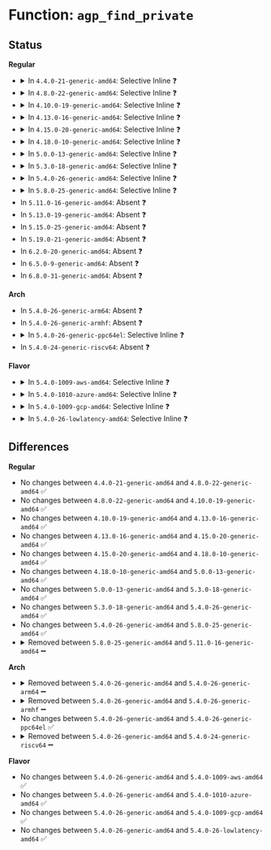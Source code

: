 # Function: <code>agp_find_private</code>

## Status
<b>Regular</b>
<ul>
<li>
<details>
<summary>In <code>4.4.0-21-generic-amd64</code>: Selective Inline ❓</summary>

```c
struct agp_file_private * agp_find_private(pid_t pid)
```

```json
{
  "name": "agp_find_private",
  "collision_type": "Unique Global",
  "inline_type": "Selective",
  "funcs": [
    {
      "addr": 18446744071584200290,
      "name": "agp_find_private",
      "external": true,
      "loc": "drivers/char/agp/frontend.c:215",
      "file": "drivers/char/agp/frontend.c",
      "inline": "not declared, inlined",
      "caller_inline": [
        "drivers/char/agp/frontend.c:agp_controller_make_current",
        "drivers/char/agp/frontend.c:agp_release",
        "drivers/char/agp/frontend.c:agp_ioctl",
        "drivers/char/agp/frontend.c:agp_ioctl"
      ],
      "caller_func": []
    }
  ],
  "symbols": [
    {
      "addr": 18446744071584201936,
      "name": "agp_find_private",
      "section": ".text",
      "bind": "STB_GLOBAL",
      "size": 47
    }
  ]
}
```
</details>
</li>
<li>
<details>
<summary>In <code>4.8.0-22-generic-amd64</code>: Selective Inline ❓</summary>

```c
struct agp_file_private * agp_find_private(pid_t pid)
```

```json
{
  "name": "agp_find_private",
  "collision_type": "Unique Global",
  "inline_type": "Selective",
  "funcs": [
    {
      "addr": 18446744071584543508,
      "name": "agp_find_private",
      "external": true,
      "loc": "drivers/char/agp/frontend.c:215",
      "file": "drivers/char/agp/frontend.c",
      "inline": "not declared, inlined",
      "caller_inline": [
        "drivers/char/agp/frontend.c:agp_ioctl",
        "drivers/char/agp/frontend.c:agp_ioctl",
        "drivers/char/agp/frontend.c:agp_release",
        "drivers/char/agp/frontend.c:agp_controller_make_current"
      ],
      "caller_func": []
    }
  ],
  "symbols": [
    {
      "addr": 18446744071584541200,
      "name": "agp_find_private",
      "section": ".text",
      "bind": "STB_GLOBAL",
      "size": 43
    }
  ]
}
```
</details>
</li>
<li>
<details>
<summary>In <code>4.10.0-19-generic-amd64</code>: Selective Inline ❓</summary>

```c
struct agp_file_private * agp_find_private(pid_t pid)
```

```json
{
  "name": "agp_find_private",
  "collision_type": "Unique Global",
  "inline_type": "Selective",
  "funcs": [
    {
      "addr": 18446744071584725460,
      "name": "agp_find_private",
      "external": true,
      "loc": "drivers/char/agp/frontend.c:215",
      "file": "drivers/char/agp/frontend.c",
      "inline": "not declared, inlined",
      "caller_inline": [
        "drivers/char/agp/frontend.c:agp_ioctl",
        "drivers/char/agp/frontend.c:agp_ioctl",
        "drivers/char/agp/frontend.c:agp_release",
        "drivers/char/agp/frontend.c:agp_controller_make_current"
      ],
      "caller_func": []
    }
  ],
  "symbols": [
    {
      "addr": 18446744071584723152,
      "name": "agp_find_private",
      "section": ".text",
      "bind": "STB_GLOBAL",
      "size": 43
    }
  ]
}
```
</details>
</li>
<li>
<details>
<summary>In <code>4.13.0-16-generic-amd64</code>: Selective Inline ❓</summary>

```c
struct agp_file_private * agp_find_private(pid_t pid)
```

```json
{
  "name": "agp_find_private",
  "collision_type": "Unique Global",
  "inline_type": "Selective",
  "funcs": [
    {
      "addr": 18446744071584807014,
      "name": "agp_find_private",
      "external": true,
      "loc": "drivers/char/agp/frontend.c:215",
      "file": "drivers/char/agp/frontend.c",
      "inline": "not declared, inlined",
      "caller_inline": [
        "drivers/char/agp/frontend.c:agp_ioctl",
        "drivers/char/agp/frontend.c:agp_ioctl",
        "drivers/char/agp/frontend.c:agp_release",
        "drivers/char/agp/frontend.c:agp_controller_make_current"
      ],
      "caller_func": []
    }
  ],
  "symbols": [
    {
      "addr": 18446744071584805168,
      "name": "agp_find_private",
      "section": ".text",
      "bind": "STB_GLOBAL",
      "size": 43
    }
  ]
}
```
</details>
</li>
<li>
<details>
<summary>In <code>4.15.0-20-generic-amd64</code>: Selective Inline ❓</summary>

```c
struct agp_file_private * agp_find_private(pid_t pid)
```

```json
{
  "name": "agp_find_private",
  "collision_type": "Unique Global",
  "inline_type": "Selective",
  "funcs": [
    {
      "addr": 18446744071585227734,
      "name": "agp_find_private",
      "external": true,
      "loc": "drivers/char/agp/frontend.c:215",
      "file": "drivers/char/agp/frontend.c",
      "inline": "not declared, inlined",
      "caller_inline": [
        "drivers/char/agp/frontend.c:agp_ioctl",
        "drivers/char/agp/frontend.c:agp_ioctl",
        "drivers/char/agp/frontend.c:agp_release",
        "drivers/char/agp/frontend.c:agp_controller_make_current"
      ],
      "caller_func": []
    }
  ],
  "symbols": [
    {
      "addr": 18446744071585225888,
      "name": "agp_find_private",
      "section": ".text",
      "bind": "STB_GLOBAL",
      "size": 43
    }
  ]
}
```
</details>
</li>
<li>
<details>
<summary>In <code>4.18.0-10-generic-amd64</code>: Selective Inline ❓</summary>

```c
struct agp_file_private * agp_find_private(pid_t pid)
```

```json
{
  "name": "agp_find_private",
  "collision_type": "Unique Global",
  "inline_type": "Selective",
  "funcs": [
    {
      "addr": 18446744071585464771,
      "name": "agp_find_private",
      "external": true,
      "loc": "drivers/char/agp/frontend.c:215",
      "file": "drivers/char/agp/frontend.c",
      "inline": "not declared, inlined",
      "caller_inline": [
        "drivers/char/agp/frontend.c:agp_ioctl",
        "drivers/char/agp/frontend.c:agp_ioctl",
        "drivers/char/agp/frontend.c:agp_release",
        "drivers/char/agp/frontend.c:agp_controller_make_current"
      ],
      "caller_func": [
        "drivers/char/agp/compat_ioctl.c:compat_agp_ioctl",
        "drivers/char/agp/compat_ioctl.c:compat_agp_ioctl"
      ]
    }
  ],
  "symbols": [
    {
      "addr": 18446744071585462800,
      "name": "agp_find_private",
      "section": ".text",
      "bind": "STB_GLOBAL",
      "size": 43
    }
  ]
}
```
</details>
</li>
<li>
<details>
<summary>In <code>5.0.0-13-generic-amd64</code>: Selective Inline ❓</summary>

```c
struct agp_file_private * agp_find_private(pid_t pid)
```

```json
{
  "name": "agp_find_private",
  "collision_type": "Unique Global",
  "inline_type": "Selective",
  "funcs": [
    {
      "addr": 18446744071585588063,
      "name": "agp_find_private",
      "external": true,
      "loc": "drivers/char/agp/frontend.c:215",
      "file": "drivers/char/agp/frontend.c",
      "inline": "not declared, inlined",
      "caller_inline": [
        "drivers/char/agp/frontend.c:agp_ioctl",
        "drivers/char/agp/frontend.c:agp_ioctl",
        "drivers/char/agp/frontend.c:agp_release",
        "drivers/char/agp/frontend.c:agp_controller_make_current"
      ],
      "caller_func": [
        "drivers/char/agp/compat_ioctl.c:compat_agp_ioctl",
        "drivers/char/agp/compat_ioctl.c:compat_agp_ioctl"
      ]
    }
  ],
  "symbols": [
    {
      "addr": 18446744071585586112,
      "name": "agp_find_private",
      "section": ".text",
      "bind": "STB_GLOBAL",
      "size": 43
    }
  ]
}
```
</details>
</li>
<li>
<details>
<summary>In <code>5.3.0-18-generic-amd64</code>: Selective Inline ❓</summary>

```c
struct agp_file_private * agp_find_private(pid_t pid)
```

```json
{
  "name": "agp_find_private",
  "collision_type": "Unique Global",
  "inline_type": "Selective",
  "funcs": [
    {
      "addr": 18446744071585806915,
      "name": "agp_find_private",
      "external": true,
      "loc": "drivers/char/agp/frontend.c:215",
      "file": "drivers/char/agp/frontend.c",
      "inline": "not declared, inlined",
      "caller_inline": [
        "drivers/char/agp/frontend.c:agp_release",
        "drivers/char/agp/frontend.c:agp_controller_make_current"
      ],
      "caller_func": [
        "drivers/char/agp/compat_ioctl.c:compat_agp_ioctl",
        "drivers/char/agp/compat_ioctl.c:compat_agp_ioctl"
      ]
    }
  ],
  "symbols": [
    {
      "addr": 18446744071585806176,
      "name": "agp_find_private",
      "section": ".text",
      "bind": "STB_GLOBAL",
      "size": 38
    }
  ]
}
```
</details>
</li>
<li>
<details>
<summary>In <code>5.4.0-26-generic-amd64</code>: Selective Inline ❓</summary>

```c
struct agp_file_private * agp_find_private(pid_t pid)
```

```json
{
  "name": "agp_find_private",
  "collision_type": "Unique Global",
  "inline_type": "Selective",
  "funcs": [
    {
      "addr": 18446744071585950847,
      "name": "agp_find_private",
      "external": true,
      "loc": "drivers/char/agp/frontend.c:215",
      "file": "drivers/char/agp/frontend.c",
      "inline": "not declared, inlined",
      "caller_inline": [
        "drivers/char/agp/frontend.c:agp_ioctl",
        "drivers/char/agp/frontend.c:agp_ioctl",
        "drivers/char/agp/frontend.c:agp_release",
        "drivers/char/agp/frontend.c:agp_controller_make_current"
      ],
      "caller_func": [
        "drivers/char/agp/compat_ioctl.c:compat_agp_ioctl",
        "drivers/char/agp/compat_ioctl.c:compat_agp_ioctl"
      ]
    }
  ],
  "symbols": [
    {
      "addr": 18446744071585948912,
      "name": "agp_find_private",
      "section": ".text",
      "bind": "STB_GLOBAL",
      "size": 38
    }
  ]
}
```
</details>
</li>
<li>
<details>
<summary>In <code>5.8.0-25-generic-amd64</code>: Selective Inline ❓</summary>

```c
struct agp_file_private * agp_find_private(pid_t pid)
```

```json
{
  "name": "agp_find_private",
  "collision_type": "Unique Global",
  "inline_type": "Selective",
  "funcs": [
    {
      "addr": 18446744071586687137,
      "name": "agp_find_private",
      "external": true,
      "loc": "drivers/char/agp/frontend.c:213",
      "file": "drivers/char/agp/frontend.c",
      "inline": "not declared, inlined",
      "caller_inline": [
        "drivers/char/agp/frontend.c:agp_controller_release_current",
        "drivers/char/agp/frontend.c:agp_controller_make_current"
      ],
      "caller_func": []
    }
  ],
  "symbols": [
    {
      "addr": 18446744071586688752,
      "name": "agp_find_private",
      "section": ".text",
      "bind": "STB_GLOBAL",
      "size": 38
    }
  ]
}
```
</details>
</li>
<li>
In <code>5.11.0-16-generic-amd64</code>: Absent ❓
</li>
<li>
In <code>5.13.0-19-generic-amd64</code>: Absent ❓
</li>
<li>
In <code>5.15.0-25-generic-amd64</code>: Absent ❓
</li>
<li>
In <code>5.19.0-21-generic-amd64</code>: Absent ❓
</li>
<li>
In <code>6.2.0-20-generic-amd64</code>: Absent ❓
</li>
<li>
In <code>6.5.0-9-generic-amd64</code>: Absent ❓
</li>
<li>
In <code>6.8.0-31-generic-amd64</code>: Absent ❓
</li>
</ul>
<b>Arch</b>
<ul>
<li>
In <code>5.4.0-26-generic-arm64</code>: Absent ❓
</li>
<li>
In <code>5.4.0-26-generic-armhf</code>: Absent ❓
</li>
<li>
<details>
<summary>In <code>5.4.0-26-generic-ppc64el</code>: Selective Inline ❓</summary>

```c
struct agp_file_private * agp_find_private(pid_t pid)
```

```json
{
  "name": "agp_find_private",
  "collision_type": "Unique Global",
  "inline_type": "Selective",
  "funcs": [
    {
      "addr": 13835058055291942736,
      "name": "agp_find_private",
      "external": true,
      "loc": "drivers/char/agp/frontend.c:215",
      "file": "drivers/char/agp/frontend.c",
      "inline": "not declared, inlined",
      "caller_inline": [
        "drivers/char/agp/frontend.c:agp_release",
        "drivers/char/agp/frontend.c:agp_controller_make_current"
      ],
      "caller_func": []
    }
  ],
  "symbols": [
    {
      "addr": 13835058055291941504,
      "name": "agp_find_private",
      "section": ".text",
      "bind": "STB_GLOBAL",
      "size": 80
    }
  ]
}
```
</details>
</li>
<li>
In <code>5.4.0-24-generic-riscv64</code>: Absent ❓
</li>
</ul>
<b>Flavor</b>
<ul>
<li>
<details>
<summary>In <code>5.4.0-1009-aws-amd64</code>: Selective Inline ❓</summary>

```c
struct agp_file_private * agp_find_private(pid_t pid)
```

```json
{
  "name": "agp_find_private",
  "collision_type": "Unique Global",
  "inline_type": "Selective",
  "funcs": [
    {
      "addr": 18446744071585711823,
      "name": "agp_find_private",
      "external": true,
      "loc": "drivers/char/agp/frontend.c:215",
      "file": "drivers/char/agp/frontend.c",
      "inline": "not declared, inlined",
      "caller_inline": [
        "drivers/char/agp/frontend.c:agp_ioctl",
        "drivers/char/agp/frontend.c:agp_ioctl",
        "drivers/char/agp/frontend.c:agp_release",
        "drivers/char/agp/frontend.c:agp_controller_make_current"
      ],
      "caller_func": [
        "drivers/char/agp/compat_ioctl.c:compat_agp_ioctl",
        "drivers/char/agp/compat_ioctl.c:compat_agp_ioctl"
      ]
    }
  ],
  "symbols": [
    {
      "addr": 18446744071585709888,
      "name": "agp_find_private",
      "section": ".text",
      "bind": "STB_GLOBAL",
      "size": 38
    }
  ]
}
```
</details>
</li>
<li>
<details>
<summary>In <code>5.4.0-1010-azure-amd64</code>: Selective Inline ❓</summary>

```c
struct agp_file_private * agp_find_private(pid_t pid)
```

```json
{
  "name": "agp_find_private",
  "collision_type": "Unique Global",
  "inline_type": "Selective",
  "funcs": [
    {
      "addr": 18446744071585571023,
      "name": "agp_find_private",
      "external": true,
      "loc": "drivers/char/agp/frontend.c:215",
      "file": "drivers/char/agp/frontend.c",
      "inline": "not declared, inlined",
      "caller_inline": [
        "drivers/char/agp/frontend.c:agp_ioctl",
        "drivers/char/agp/frontend.c:agp_ioctl",
        "drivers/char/agp/frontend.c:agp_release",
        "drivers/char/agp/frontend.c:agp_controller_make_current"
      ],
      "caller_func": [
        "drivers/char/agp/compat_ioctl.c:compat_agp_ioctl",
        "drivers/char/agp/compat_ioctl.c:compat_agp_ioctl"
      ]
    }
  ],
  "symbols": [
    {
      "addr": 18446744071585569088,
      "name": "agp_find_private",
      "section": ".text",
      "bind": "STB_GLOBAL",
      "size": 38
    }
  ]
}
```
</details>
</li>
<li>
<details>
<summary>In <code>5.4.0-1009-gcp-amd64</code>: Selective Inline ❓</summary>

```c
struct agp_file_private * agp_find_private(pid_t pid)
```

```json
{
  "name": "agp_find_private",
  "collision_type": "Unique Global",
  "inline_type": "Selective",
  "funcs": [
    {
      "addr": 18446744071585900863,
      "name": "agp_find_private",
      "external": true,
      "loc": "drivers/char/agp/frontend.c:215",
      "file": "drivers/char/agp/frontend.c",
      "inline": "not declared, inlined",
      "caller_inline": [
        "drivers/char/agp/frontend.c:agp_ioctl",
        "drivers/char/agp/frontend.c:agp_ioctl",
        "drivers/char/agp/frontend.c:agp_release",
        "drivers/char/agp/frontend.c:agp_controller_make_current"
      ],
      "caller_func": [
        "drivers/char/agp/compat_ioctl.c:compat_agp_ioctl",
        "drivers/char/agp/compat_ioctl.c:compat_agp_ioctl"
      ]
    }
  ],
  "symbols": [
    {
      "addr": 18446744071585898928,
      "name": "agp_find_private",
      "section": ".text",
      "bind": "STB_GLOBAL",
      "size": 38
    }
  ]
}
```
</details>
</li>
<li>
<details>
<summary>In <code>5.4.0-26-lowlatency-amd64</code>: Selective Inline ❓</summary>

```c
struct agp_file_private * agp_find_private(pid_t pid)
```

```json
{
  "name": "agp_find_private",
  "collision_type": "Unique Global",
  "inline_type": "Selective",
  "funcs": [
    {
      "addr": 18446744071586008847,
      "name": "agp_find_private",
      "external": true,
      "loc": "drivers/char/agp/frontend.c:215",
      "file": "drivers/char/agp/frontend.c",
      "inline": "not declared, inlined",
      "caller_inline": [
        "drivers/char/agp/frontend.c:agp_ioctl",
        "drivers/char/agp/frontend.c:agp_ioctl",
        "drivers/char/agp/frontend.c:agp_release",
        "drivers/char/agp/frontend.c:agp_controller_make_current"
      ],
      "caller_func": [
        "drivers/char/agp/compat_ioctl.c:compat_agp_ioctl",
        "drivers/char/agp/compat_ioctl.c:compat_agp_ioctl"
      ]
    }
  ],
  "symbols": [
    {
      "addr": 18446744071586006912,
      "name": "agp_find_private",
      "section": ".text",
      "bind": "STB_GLOBAL",
      "size": 38
    }
  ]
}
```
</details>
</li>
</ul>

## Differences
<b>Regular</b>
<ul>
<li>
No changes between <code>4.4.0-21-generic-amd64</code> and <code>4.8.0-22-generic-amd64</code> ✅
</li>
<li>
No changes between <code>4.8.0-22-generic-amd64</code> and <code>4.10.0-19-generic-amd64</code> ✅
</li>
<li>
No changes between <code>4.10.0-19-generic-amd64</code> and <code>4.13.0-16-generic-amd64</code> ✅
</li>
<li>
No changes between <code>4.13.0-16-generic-amd64</code> and <code>4.15.0-20-generic-amd64</code> ✅
</li>
<li>
No changes between <code>4.15.0-20-generic-amd64</code> and <code>4.18.0-10-generic-amd64</code> ✅
</li>
<li>
No changes between <code>4.18.0-10-generic-amd64</code> and <code>5.0.0-13-generic-amd64</code> ✅
</li>
<li>
No changes between <code>5.0.0-13-generic-amd64</code> and <code>5.3.0-18-generic-amd64</code> ✅
</li>
<li>
No changes between <code>5.3.0-18-generic-amd64</code> and <code>5.4.0-26-generic-amd64</code> ✅
</li>
<li>
No changes between <code>5.4.0-26-generic-amd64</code> and <code>5.8.0-25-generic-amd64</code> ✅
</li>
<li>
<details>
<summary>Removed between <code>5.8.0-25-generic-amd64</code> and <code>5.11.0-16-generic-amd64</code> ➖</summary>

```c
struct agp_file_private * agp_find_private(pid_t pid)
```
</details>
</li>
</ul>
<b>Arch</b>
<ul>
<li>
<details>
<summary>Removed between <code>5.4.0-26-generic-amd64</code> and <code>5.4.0-26-generic-arm64</code> ➖</summary>

```c
struct agp_file_private * agp_find_private(pid_t pid)
```
</details>
</li>
<li>
<details>
<summary>Removed between <code>5.4.0-26-generic-amd64</code> and <code>5.4.0-26-generic-armhf</code> ➖</summary>

```c
struct agp_file_private * agp_find_private(pid_t pid)
```
</details>
</li>
<li>
No changes between <code>5.4.0-26-generic-amd64</code> and <code>5.4.0-26-generic-ppc64el</code> ✅
</li>
<li>
<details>
<summary>Removed between <code>5.4.0-26-generic-amd64</code> and <code>5.4.0-24-generic-riscv64</code> ➖</summary>

```c
struct agp_file_private * agp_find_private(pid_t pid)
```
</details>
</li>
</ul>
<b>Flavor</b>
<ul>
<li>
No changes between <code>5.4.0-26-generic-amd64</code> and <code>5.4.0-1009-aws-amd64</code> ✅
</li>
<li>
No changes between <code>5.4.0-26-generic-amd64</code> and <code>5.4.0-1010-azure-amd64</code> ✅
</li>
<li>
No changes between <code>5.4.0-26-generic-amd64</code> and <code>5.4.0-1009-gcp-amd64</code> ✅
</li>
<li>
No changes between <code>5.4.0-26-generic-amd64</code> and <code>5.4.0-26-lowlatency-amd64</code> ✅
</li>
</ul>
